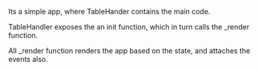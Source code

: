 Its a simple app, where TableHander contains the main code.

TableHandler exposes the an init function, which in turn calls the _render function.

All _render function renders the app based on the state, and attaches the events also.